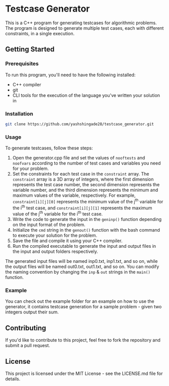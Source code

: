 # Testcase Generator

This is a C++ program for generating testcases for algorithmic problems. The program is designed to generate multiple test cases, each with different constraints, in a single execution.

## Getting Started
### Prerequisites
To run this program, you'll need to have the following installed:
- C++ compiler
- git
- CLI tools for the execution of the language you've written your solution in

### Installation
```bash
git clone https://github.com/yashshingade28/testcase_generator.git
```
### Usage

To generate testcases, follow these steps:
1) Open the generator.cpp file and set the values of `nooftests` and `noofvars` according to the number of test cases and variables you need for your problem.
2) Set the constraints for each test case in the `constraint` array. The `constraint` array is a 3D array of integers, where the first dimension represents the test case number, the second dimension represents the variable number, and the third dimension represents the minimum and maximum values of the variable, respectively. For example, `constraint[i][j][0]` represents the minimum value of the j<sup>th</sup> variable for the i<sup>th</sup> test case, and `constraint[i][j][1]` represents the maximum value of the j<sup>th</sup> variable for the i<sup>th</sup> test case.
3) Write the code to generate the input in the `geninp()` function depending on the input format of the problem.
4) Initialize the `cmd` string in the `genout()` function with the bash command to execute your solution for the problem.
5) Save the file and compile it using your C++ compiler.
6) Run the compiled executable to generate the input and output files in the input and output folders respectively.

The generated input files will be named inp0.txt, inp1.txt, and so on, while the output files will be named out0.txt, out1.txt, and so on. You can modify the naming convention by changing the `inp` & `out` strings in the `main()` function.

### Example
You can check out the example folder for an example on how to use the generator, it contains testcase generation for a sample problem - given two integers output their sum.

## Contributing
If you'd like to contribute to this project, feel free to fork the repository and submit a pull request.

## License
This project is licensed under the MIT License - see the LICENSE.md file for details.
